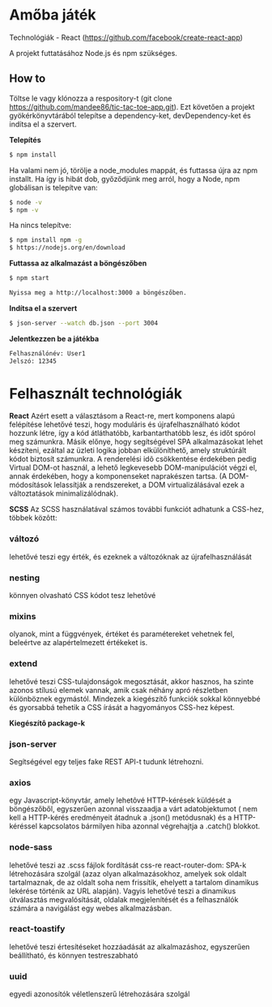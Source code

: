 # Amőba játék

Technológiák - React (https://github.com/facebook/create-react-app)

A projekt futtatásához Node.js és npm szükséges.

## How to

Töltse le vagy klónozza a respository-t (git clone https://github.com/mandee86/tic-tac-toe-app.git). Ezt követően a projekt gyökérkönyvtárából telepítse a dependency-ket, devDependency-ket és indítsa el a szervert.

**Telepítés**

```sh
$ npm install
```

Ha valami nem jó, törölje a node_modules mappát, és futtassa újra az npm installt.
Ha így is hibát dob, győződjünk meg arról, hogy a Node, npm globálisan is telepítve van:

```sh
$ node -v
$ npm -v
```

Ha nincs telepítve:

```sh
$ npm install npm -g
$ https://nodejs.org/en/download
```

**Futtassa az alkalmazást a böngészőben**

```sh
$ npm start

Nyissa meg a http://localhost:3000 a böngészőben.
```

**Indítsa el a szervert**

```sh
$ json-server --watch db.json --port 3004
```

**Jelentkezzen be a játékba**

```sh
Felhasználónév: User1
Jelszó: 12345
```

# Felhasznált technológiák

**React**
Azért esett a választásom a React-re, mert komponens alapú felépítése lehetővé teszi, hogy moduláris és újrafelhasználható kódot hozzunk létre, így a kód átláthatóbb, karbantarthatóbb lesz, és időt spórol meg számunkra. Másik előnye, hogy segítségével SPA alkalmazásokat lehet készíteni, ezáltal az üzleti logika jobban elkülöníthető, amely struktúrált kódot biztosít számunkra. A renderelési idõ csökkentése érdekében pedig Virtual DOM-ot használ, a lehető legkevesebb DOM-manipulációt végzi el, annak érdekében, hogy a komponenseket naprakészen tartsa. (A DOM-módosítások lelassítják a rendszereket, a DOM virtualizálásával ezek a változtatások minimalizálódnak).

**SCSS**
Az SCSS használatával számos további funkciót adhatunk a CSS-hez, többek közôtt:

### változó

lehetővé teszi egy érték, és ezeknek a változóknak az újrafelhasználását

### nesting

könnyen olvasható CSS kódot tesz lehetõvé

### mixins

olyanok, mint a függvények, értéket és paramétereket vehetnek fel, beleértve az alapértelmezett értékeket is.

### extend

lehetővé teszi CSS-tulajdonságok megosztását, akkor hasznos, ha szinte azonos stílusú elemek vannak, amik csak néhány apró részletben különböznek egymástól.
Mindezek a kiegészítő funkciók sokkal könnyebbé és gyorsabbá tehetik a CSS írását a hagyományos CSS-hez képest.

**Kiegészítô package-k**

### json-server

Segítségével egy teljes fake REST API-t tudunk létrehozni.

### axios

egy Javascript-könyvtár, amely lehetôvé HTTP-kérések küldését a böngészőből, egyszerűen azonnal visszaadja a várt adatobjektumot ( nem kell a HTTP-kérés eredményeit átadnuk a .json() metódusnak) és a HTTP-kéréssel kapcsolatos bármilyen hiba azonnal végrehajtja a .catch() blokkot.

### node-sass

lehetővé teszi az .scss fájlok fordítását css-re
react-router-dom: SPA-k létrehozására szolgál (azaz olyan alkalmazásokhoz, amelyek sok oldalt tartalmaznak, de az oldalt soha nem frissítik, ehelyett a tartalom dinamikus lekérése történik az URL alapján). Vagyis lehetővé teszi a dinamikus útválasztás megvalósítását, oldalak megjelenítését és a felhasználók számára a navigálást egy webes alkalmazásban.

### react-toastify

lehetővé teszi értesítéseket hozzáadását az alkalmazáshoz, egyszerűen beállítható, és könnyen testreszabható

### uuid

egyedi azonosítók véletlenszerű létrehozására szolgál
